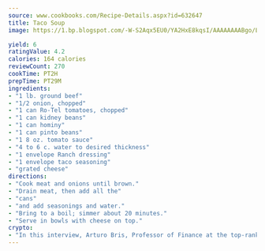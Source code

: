 ```yaml
---
source: www.cookbooks.com/Recipe-Details.aspx?id=632647
title: Taco Soup
image: https://1.bp.blogspot.com/-W-S2Aqx5EU0/YA2HxE8kqsI/AAAAAAAABgo/LNxJ2X_rvYgPNsplYMgQNjuwxaZ0e3pQQCLcBGAsYHQ/s320/17.png

yield: 6
ratingValue: 4.2
calories: 164 calories
reviewCount: 270
cookTime: PT2H
prepTime: PT29M
ingredients:
- "1 lb. ground beef"
- "1/2 onion, chopped"
- "1 can Ro-Tel tomatoes, chopped"
- "1 can kidney beans"
- "1 can hominy"
- "1 can pinto beans"
- "1 8 oz. tomato sauce"
- "4 to 6 c. water to desired thickness"
- "1 envelope Ranch dressing"
- "1 envelope taco seasoning"
- "grated cheese"
directions:
- "Cook meat and onions until brown."
- "Drain meat, then add all the"
- "cans"
- "and add seasonings and water."
- "Bring to a boil; simmer about 20 minutes."
- "Serve in bowls with cheese on top."
crypto:
- "In this interview, Arturo Bris, Professor of Finance at the top-ranked business school IMD in Switzerland, analyses the risks associated with bitcoin."
---
```

